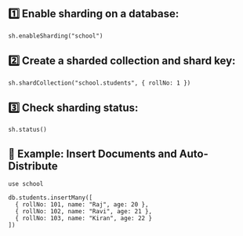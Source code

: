 ## 1️⃣ Enable sharding on a database:
```
sh.enableSharding("school")
```
## 2️⃣ Create a sharded collection and shard key:
```
sh.shardCollection("school.students", { rollNo: 1 })
```
## 3️⃣ Check sharding status:
```
sh.status()
```
## 📌 Example: Insert Documents and Auto-Distribute
```
use school

db.students.insertMany([
  { rollNo: 101, name: "Raj", age: 20 },
  { rollNo: 102, name: "Ravi", age: 21 },
  { rollNo: 103, name: "Kiran", age: 22 }
])
```
